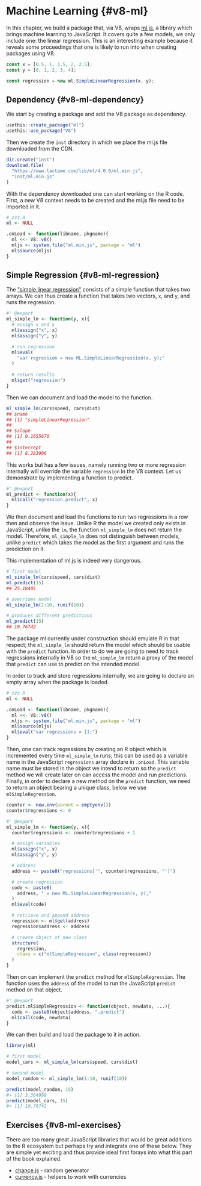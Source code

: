 # Machine Learning {#v8-ml}

In this chapter, we build a package that, via V8, wraps [ml.js](https://github.com/mljs/ml), a library which brings machine learning to JavaScript. It covers quite a few models, we only include one: the linear regression. This is an interesting example because it reveals some proceedings that one is likely to run into when creating packages using V8.

```js
const x = [0.5, 1, 1.5, 2, 2.5];
const y = [0, 1, 2, 3, 4];

const regression = new ml.SimpleLinearRegression(x, y);
```

## Dependency {#v8-ml-dependency}

We start by creating a package and add the V8 package as dependency.

```r
usethis::create_package("ml")
usethis::use_package("V8")
```

Then we create the `inst` directory in which we place the ml.js file downloaded from the CDN.

```r
dir.create("inst")
download.file(
  "https://www.lactame.com/lib/ml/4.0.0/ml.min.js", 
  "inst/ml.min.js"
)
```

With the dependency downloaded one can start working on the R code. First, a new V8 context needs to be created and the ml.js file need to be imported in it.

```r
# zzz.R
ml <- NULL

.onLoad <- function(libname, pkgname){
  ml <<- V8::v8()
  mljs <- system.file("ml.min.js", package = "ml")
  ml$source(mljs)
}
```

## Simple Regression {#v8-ml-regression}

The ["simple linear regression"](https://github.com/mljs/regression-simple-linear) consists of a simple function that takes two arrays. We can thus create a function that takes two vectors, `x`, and `y`, and runs the regression.

```r
#' @export 
ml_simple_lm <- function(y, x){
  # assign x and y
  ml$assign("x", x)
  ml$assign("y", y)

  # run regression
  ml$eval(
    "var regression = new ML.SimpleLinearRegression(x, y);"
  )
  
  # return results
  ml$get("regression")
}
```

Then we can document and load the model to the function.

```r
ml_simple_lm(cars$speed, cars$dist)
## $name
## [1] "simpleLinearRegression"
## 
## $slope
## [1] 0.1655676
## 
## $intercept
## [1] 8.283906
```

This works but has a few issues, namely running two or more regression internally will override the variable `regression` in the V8 context. Let us demonstrate by implementing a function to predict.

```r
#' @export
ml_predict <- function(x){
  ml$call("regression.predict", x)
}
```

We then document and load the functions to run two regressions in a row then and observe the issue. Unlike R the model we created only exists in JavaScript, unlike the `lm`, the function `ml_simple_lm` does not return the model. Therefore, `ml_simple_lm` does not distinguish between models, unlike `predict` which takes the model as the first argument and runs the prediction on it.

This implementation of ml.js is indeed very dangerous.

```r
# first model
ml_simple_lm(cars$speed, cars$dist)
ml_predict(15)
## 25.18405

# overrides model
ml_simple_lm(1:10, runif(10))

# produces different predictions
ml_predict(15)
## 10.76742
```

The package ml currently under construction should emulate R in that respect; the `ml_simple_lm` should return the model which should be usable with the `predict` function. In order to do we are going to need to track regressions internally in V8 so the `ml_simple_lm` return a proxy of the model that `predict` can use to predict on the intended model.

In order to track and store regressions internally, we are going to declare an empty array when the package is loaded.

```r
# zzz.R
ml <- NULL

.onLoad <- function(libname, pkgname){
  ml <<- V8::v8()
  mljs <- system.file("ml.min.js", package = "ml")
  ml$source(mljs)
  ml$eval("var regressions = [];")
}
```

Then, one can track regressions by creating an R object which is incremented every time `ml_simple_lm` runs; this can be used as a variable name in the JavaScript `regressions` array declare in `.onLoad`. This variable name must be stored in the object we intend to return so the `predict` method we will create later on can access the model and run predictions. Finally, in order to declare a new method on the `predict` function, we need to return an object bearing a unique class, below we use `mlSimpleRegression`.

```r
counter <- new.env(parent = emptyenv())
counter$regressions <- 0

#' @export 
ml_simple_lm <- function(y, x){
  counter$regressions <- counter$regressions + 1

  # assign variables
  ml$assign("x", x)
  ml$assign("y", y)

  # address
  address <- paste0("regressions['", counter$regressions, "']")

  # create regression
  code <- paste0(
    address, " = new ML.SimpleLinearRegression(x, y);"
  )
  ml$eval(code)

  # retrieve and append address
  regression <- ml$get(address)
  regression$address <- address

  # create object of new class
  structure(
    regression, 
    class = c("mlSimpleRegression", class(regression))
  )
}
```

Then on can implement the `predict` method for `mlSimpleRegression`. The function uses the `address` of the model to run the JavaScript `predict` method on that object.

```r
#' @export 
predict.mlSimpleRegression <- function(object, newdata, ...){
  code <- paste0(object$address, ".predict")
  ml$call(code, newdata)
}
```

We can then build and load the package to it in action.


```r
library(ml)

# first model
model_cars <- ml_simple_lm(cars$speed, cars$dist)

# second model
model_random <- ml_simple_lm(1:10, runif(10))

predict(model_random, 15)
#> [1] 3.364908
predict(model_cars, 15)
#> [1] 10.76742
```

## Exercises {#v8-ml-exercises}

There are too many great JavaScript libraries that would be great additions to the R ecosystem but perhaps try and integrate one of these below. They are simple yet exciting and thus provide ideal first forays into what this part of the book explained.

- [chance.js](https://github.com/chancejs/chancejs) - random generator
- [currency.js](https://github.com/scurker/currency.js) - helpers to work with currencies
